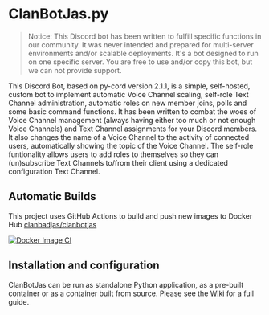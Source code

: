 # ClanBotJas.py
> Notice: This Discord bot has been written to fulfill specific functions in our community. It was never intended and prepared for multi-server environments and/or scalable deployments. It's a bot designed to run on one specific server. You are free to use and/or copy this bot, but we can not provide support.

This Discord Bot, based on py-cord version 2.1.1, is a simple, self-hosted, custom bot to implement automatic Voice Channel scaling, self-role Text Channel administration, automatic roles on new member joins, polls and some basic command functions. It has been written to combat the woes of Voice Channel management (always having either too much or not enough Voice Channels) and Text Channel assignments for your Discord members. It also changes the name of a Voice Channel to the activity of connected users, automatically showing the topic of the Voice Channel. The self-role funtionality allows users to add roles to themselves so they can (un)subscribe Text Channels to/from their client using a dedicated configuration Text Channel.

## Automatic Builds
This project uses GitHub Actions to build and push new images to Docker Hub [clanbadjas/clanbotjas](https://hub.docker.com/r/clanbadjas/clanbotjas)

[![Docker Image CI](https://github.com/ClanBadJas/ClanBotJas/actions/workflows/docker-image.yml/badge.svg?branch=dev)](https://github.com/ClanBadJas/ClanBotJas/actions/workflows/docker-image.yml)

## Installation and configuration
ClanBotJas can be run as standalone Python application, as a pre-built container or as a container built from source.
Please see the [Wiki](https://github.com/ClanBadJas/ClanBotJas/wiki) for a full guide.